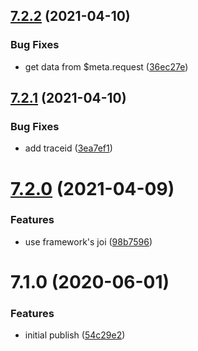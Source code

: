 ## [7.2.2](https://github.com/softwaregroup-bg/ut-port-viber/compare/v7.2.1...v7.2.2) (2021-04-10)


### Bug Fixes

* get data from $meta.request ([36ec27e](https://github.com/softwaregroup-bg/ut-port-viber/commit/36ec27eb9b717f11604164c41e38dd25f0ed38b9))



## [7.2.1](https://github.com/softwaregroup-bg/ut-port-viber/compare/v7.2.0...v7.2.1) (2021-04-10)


### Bug Fixes

* add traceid ([3ea7ef1](https://github.com/softwaregroup-bg/ut-port-viber/commit/3ea7ef13b398b0c1dba2e946a78bc4a74071575b))



# [7.2.0](https://github.com/softwaregroup-bg/ut-port-viber/compare/v7.1.0...v7.2.0) (2021-04-09)


### Features

* use framework's joi ([98b7596](https://github.com/softwaregroup-bg/ut-port-viber/commit/98b7596ec9d9c6521842431ab6e1bced950929ff))



# 7.1.0 (2020-06-01)


### Features

* initial publish ([54c29e2](https://github.com/softwaregroup-bg/ut-port-viber/commit/54c29e2804bf7fc28a7acb7a6cc5cf1dd73f4558))



